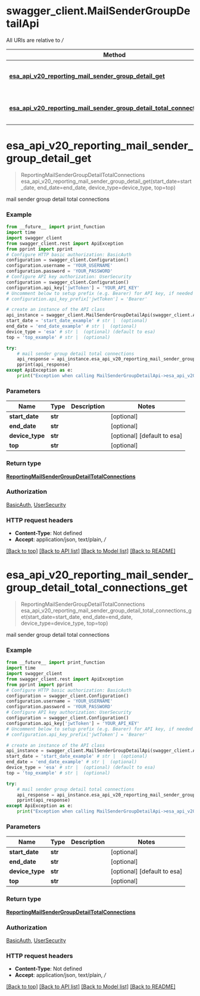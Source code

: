 # swagger_client.MailSenderGroupDetailApi

All URIs are relative to */*

Method | HTTP request | Description
------------- | ------------- | -------------
[**esa_api_v20_reporting_mail_sender_group_detail_get**](MailSenderGroupDetailApi.md#esa_api_v20_reporting_mail_sender_group_detail_get) | **GET** /esa/api/v2.0/reporting/mail_sender_group_detail | mail sender group detail total connections
[**esa_api_v20_reporting_mail_sender_group_detail_total_connections_get**](MailSenderGroupDetailApi.md#esa_api_v20_reporting_mail_sender_group_detail_total_connections_get) | **GET** /esa/api/v2.0/reporting/mail_sender_group_detail/total_connections | mail sender group detail total connections

# **esa_api_v20_reporting_mail_sender_group_detail_get**
> ReportingMailSenderGroupDetailTotalConnections esa_api_v20_reporting_mail_sender_group_detail_get(start_date=start_date, end_date=end_date, device_type=device_type, top=top)

mail sender group detail total connections

### Example
```python
from __future__ import print_function
import time
import swagger_client
from swagger_client.rest import ApiException
from pprint import pprint
# Configure HTTP basic authorization: BasicAuth
configuration = swagger_client.Configuration()
configuration.username = 'YOUR_USERNAME'
configuration.password = 'YOUR_PASSWORD'
# Configure API key authorization: UserSecurity
configuration = swagger_client.Configuration()
configuration.api_key['jwtToken'] = 'YOUR_API_KEY'
# Uncomment below to setup prefix (e.g. Bearer) for API key, if needed
# configuration.api_key_prefix['jwtToken'] = 'Bearer'

# create an instance of the API class
api_instance = swagger_client.MailSenderGroupDetailApi(swagger_client.ApiClient(configuration))
start_date = 'start_date_example' # str |  (optional)
end_date = 'end_date_example' # str |  (optional)
device_type = 'esa' # str |  (optional) (default to esa)
top = 'top_example' # str |  (optional)

try:
    # mail sender group detail total connections
    api_response = api_instance.esa_api_v20_reporting_mail_sender_group_detail_get(start_date=start_date, end_date=end_date, device_type=device_type, top=top)
    pprint(api_response)
except ApiException as e:
    print("Exception when calling MailSenderGroupDetailApi->esa_api_v20_reporting_mail_sender_group_detail_get: %s\n" % e)
```

### Parameters

Name | Type | Description  | Notes
------------- | ------------- | ------------- | -------------
 **start_date** | **str**|  | [optional] 
 **end_date** | **str**|  | [optional] 
 **device_type** | **str**|  | [optional] [default to esa]
 **top** | **str**|  | [optional] 

### Return type

[**ReportingMailSenderGroupDetailTotalConnections**](ReportingMailSenderGroupDetailTotalConnections.md)

### Authorization

[BasicAuth](../README.md#BasicAuth), [UserSecurity](../README.md#UserSecurity)

### HTTP request headers

 - **Content-Type**: Not defined
 - **Accept**: application/json, text/plain, */*

[[Back to top]](#) [[Back to API list]](../README.md#documentation-for-api-endpoints) [[Back to Model list]](../README.md#documentation-for-models) [[Back to README]](../README.md)

# **esa_api_v20_reporting_mail_sender_group_detail_total_connections_get**
> ReportingMailSenderGroupDetailTotalConnections esa_api_v20_reporting_mail_sender_group_detail_total_connections_get(start_date=start_date, end_date=end_date, device_type=device_type, top=top)

mail sender group detail total connections

### Example
```python
from __future__ import print_function
import time
import swagger_client
from swagger_client.rest import ApiException
from pprint import pprint
# Configure HTTP basic authorization: BasicAuth
configuration = swagger_client.Configuration()
configuration.username = 'YOUR_USERNAME'
configuration.password = 'YOUR_PASSWORD'
# Configure API key authorization: UserSecurity
configuration = swagger_client.Configuration()
configuration.api_key['jwtToken'] = 'YOUR_API_KEY'
# Uncomment below to setup prefix (e.g. Bearer) for API key, if needed
# configuration.api_key_prefix['jwtToken'] = 'Bearer'

# create an instance of the API class
api_instance = swagger_client.MailSenderGroupDetailApi(swagger_client.ApiClient(configuration))
start_date = 'start_date_example' # str |  (optional)
end_date = 'end_date_example' # str |  (optional)
device_type = 'esa' # str |  (optional) (default to esa)
top = 'top_example' # str |  (optional)

try:
    # mail sender group detail total connections
    api_response = api_instance.esa_api_v20_reporting_mail_sender_group_detail_total_connections_get(start_date=start_date, end_date=end_date, device_type=device_type, top=top)
    pprint(api_response)
except ApiException as e:
    print("Exception when calling MailSenderGroupDetailApi->esa_api_v20_reporting_mail_sender_group_detail_total_connections_get: %s\n" % e)
```

### Parameters

Name | Type | Description  | Notes
------------- | ------------- | ------------- | -------------
 **start_date** | **str**|  | [optional] 
 **end_date** | **str**|  | [optional] 
 **device_type** | **str**|  | [optional] [default to esa]
 **top** | **str**|  | [optional] 

### Return type

[**ReportingMailSenderGroupDetailTotalConnections**](ReportingMailSenderGroupDetailTotalConnections.md)

### Authorization

[BasicAuth](../README.md#BasicAuth), [UserSecurity](../README.md#UserSecurity)

### HTTP request headers

 - **Content-Type**: Not defined
 - **Accept**: application/json, text/plain, */*

[[Back to top]](#) [[Back to API list]](../README.md#documentation-for-api-endpoints) [[Back to Model list]](../README.md#documentation-for-models) [[Back to README]](../README.md)

